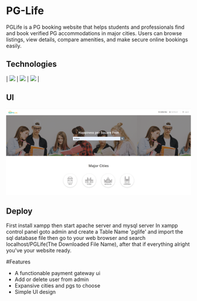 # PG-Life
PGLife is a PG booking website that helps students and professionals find and book verified PG accommodations in major cities. Users can browse listings, view details, compare amenities, and make secure online bookings easily.

## Technologies
| <img src="https://www.php.net//images/logos/new-php-logo.svg" width="200"> | <img src="https://www.w3schools.com/whatis/img_css.jpg" width="200"> | <img src="https://www.w3schools.com/whatis/img_js.png" width="200"> |

## UI
<img src="img/Capture.PNG">

## Deploy
First install xampp then start apache server and mysql server
In xampp control panel goto admin and create a Table Name 'pglife' and import the sql database file
then go to your web browser and search localhost/PGLife(The Downloaded File Name), after that if everything alright you've your website ready.

#Features
* A functionable payment gateway ui
* Add or delete user from admin
* Expansive cities and pgs to choose
* Simple UI design
